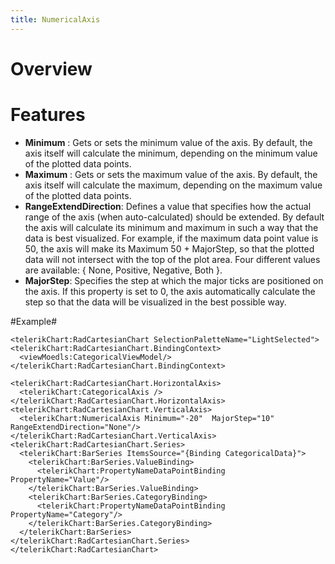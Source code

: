 ```yaml
---
title: NumericalAxis
---
```

# Overview #

# Features #

- **Minimum** : Gets or sets the minimum value of the axis. By default, the axis itself will calculate the minimum, depending on the minimum value of the plotted data points.
- **Maximum** : Gets or sets the maximum value of the axis. By default, the axis itself will calculate the maximum, depending on the maximum value of the plotted data points.
- **RangeExtendDirection**: Defines a value that specifies how the actual range of the axis (when auto-calculated) should be extended. By default the axis will calculate its minimum and maximum in such a way that the data is best visualized. For example, if the maximum data point value is 50, the axis will make its Maximum 50 + MajorStep, so that the plotted data will not intersect with the top of the plot area. Four different values are available:
{ None, Positive, Negative, Both }.
- **MajorStep**: Specifies the step at which the major ticks are positioned on the axis. If this property is set to 0, the axis automatically calculate the step so that the data will be visualized in the best possible way.

#Example#

    <telerikChart:RadCartesianChart SelectionPaletteName="LightSelected">
    <telerikChart:RadCartesianChart.BindingContext>
      <viewMoedls:CategoricalViewModel/>
    </telerikChart:RadCartesianChart.BindingContext>

    <telerikChart:RadCartesianChart.HorizontalAxis>
      <telerikChart:CategoricalAxis />
    </telerikChart:RadCartesianChart.HorizontalAxis>
    <telerikChart:RadCartesianChart.VerticalAxis>
      <telerikChart:NumericalAxis Minimum="-20"  MajorStep="10" RangeExtendDirection="None"/>
    </telerikChart:RadCartesianChart.VerticalAxis>
    <telerikChart:RadCartesianChart.Series>
      <telerikChart:BarSeries ItemsSource="{Binding CategoricalData}">
        <telerikChart:BarSeries.ValueBinding>
          <telerikChart:PropertyNameDataPointBinding PropertyName="Value"/>
        </telerikChart:BarSeries.ValueBinding>
        <telerikChart:BarSeries.CategoryBinding>
          <telerikChart:PropertyNameDataPointBinding PropertyName="Category"/>
        </telerikChart:BarSeries.CategoryBinding>
      </telerikChart:BarSeries>
    </telerikChart:RadCartesianChart.Series>
    </telerikChart:RadCartesianChart>
